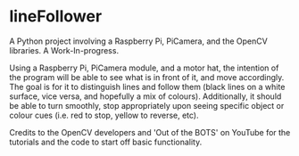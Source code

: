 # lineFollower
A Python project involving a Raspberry Pi, PiCamera, and the OpenCV libraries. A Work-In-progress.

Using a Raspberry Pi, PiCamera module, and a motor hat, the intention of the program will be able to see what is in front of it,
and move accordingly. The goal is for it to distinguish lines and follow them (black lines on a white surface, vice versa, and
hopefully a mix of colours). Additionally, it should be able to turn smoothly, stop appropriately upon seeing specific object
or colour cues (i.e. red to stop, yellow to reverse, etc). 

Credits to the OpenCV developers and 'Out of the BOTS' on YouTube for the tutorials and the code to start off basic functionality.

